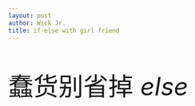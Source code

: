```yaml
---
layout: post
author: Wick Jr.
title: if-else with girl friend
---
```


<p style="font-size: 50px">蠢货别省掉 <i>else</i></p>
